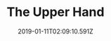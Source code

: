 ---
title: The Upper Hand
artist: AllttA
date: 2019-01-11T02:09:10.591Z
cover: 6b4996362018bb10e78813359075f0f7-1000x1000x1.jpg
styles:
  - Hip-Pop
  - Electronic-Rap
links:
  spotify: https://play.spotify.com/album/6mT3tct9qJ7RRfvN5lCRDL
  youtube: https://music.youtube.com/playlist?list=OLAK5uy_lK8VdDxjSS2YqBpRhpMnPySNbfczJjhqs
  applemusic: https://itunes.apple.com/us/album/the-upper-hand-feat-mr-j-medeiros-20syl/1186858969?uo=4
  soundcloud: ""
  bandcamp: ""
  googleplay: https://play.google.com/music/m/Bleh252p6hahb3akghaaqr3s6wy?signup_if_needed=1
  deezer: https://www.deezer.com/album/15570712
---